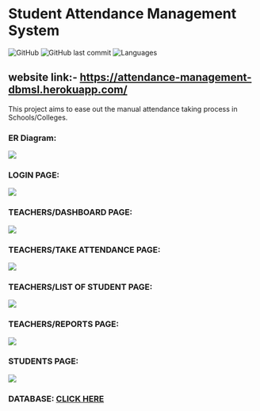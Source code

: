# Student Attendance Management System

![GitHub](https://img.shields.io/github/license/mohitkhedkar/Student-Attendance-Management-System?style=flat)
![GitHub last commit](https://img.shields.io/github/last-commit/mohitkhedkar/Student-Attendance-Management-System?style=flat)
![Languages](https://img.shields.io/github/languages/count/mohitkhedkar/Student-Attendance-Management-System?style=flat-square)

## website link:-  https://attendance-management-dbmsl.herokuapp.com/


This project aims to ease out the manual attendance taking process in Schools/Colleges.

### ER Diagram:
![](/Screenshots/ERD.png)


### LOGIN PAGE: 
![](/Screenshots/Login-page.JPG)

### TEACHERS/DASHBOARD PAGE:
![](/Screenshots/Dashboard.JPG)

### TEACHERS/TAKE ATTENDANCE PAGE:
![](/Screenshots/take-attendance.JPG)

### TEACHERS/LIST OF STUDENT PAGE:
![](/Screenshots/list-of-student.JPG )

### TEACHERS/REPORTS PAGE:
![](/Screenshots/reports.JPG)

### STUDENTS PAGE:
![](/Screenshots/student-section.JPG)

### DATABASE: [CLICK HERE](/database/database.sql)

 
